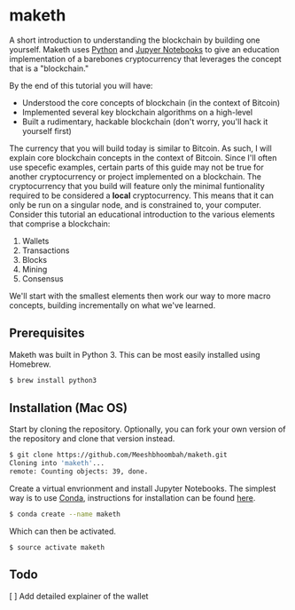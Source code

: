 # maketh
A short introduction to understanding the blockchain by building one yourself. Maketh
uses [Python](#) and [Jupyer Notebooks](#) to give an education implementation of a 
barebones cryptocurrency that leverages the concept that is a "blockchain."

By the end of this tutorial you will have:
- Understood the core concepts of blockchain (in the context of Bitcoin)
- Implemented several key blockchain algorithms on a high-level
- Built a rudimentary, hackable blockchain (don't worry, you'll hack it yourself first)

The currency that you will build today is similar to Bitcoin. As such, I will explain 
core blockchain concepts in the context of Bitcoin. Since I'll often use specefic examples, 
certain parts of this guide may not be true for another cryptocurrency or project implemented 
on a blockchain. The cryptocurrency that you build will feature only the minimal funtionality 
required to be considered a **local** cryptocurrency. This means that it can only be run on 
a singular node, and is constrained to, your computer. Consider this tutorial an educational 
introduction to the various elements that comprise a blockchain:

1. Wallets
1. Transactions
1. Blocks
1. Mining
1. Consensus

We'll start with the smallest elements then work our way to more macro concepts, building 
incrementally on what we've learned.

## Prerequisites
Maketh was built in Python 3. This can be most easily installed using Homebrew.
```bash
$ brew install python3
```

## Installation (Mac OS)
Start by cloning the repository. Optionally, you can fork your own version of the repository
and clone that version instead.
```bash
$ git clone https://github.com/Meeshbhoombah/maketh.git
Cloning into 'maketh'...
remote: Counting objects: 39, done.
```

Create a virtual envrionment and install Jupyter Notebooks. The simplest way is to use
[Conda](https://conda.io/docs/index.html), instructions for installation can be found 
[here](https://conda.io/docs/user-guide/install/macos.html#install-macos-silent).
```bash
$ conda create --name maketh
```

Which can then be activated.
```
$ source activate maketh
```

## Todo
[ ] Add detailed explainer of the wallet

